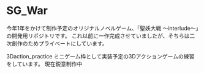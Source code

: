 # SG_War
今年1年をかけて制作予定のオリジナルノベルゲーム、「聖妖大戦 ～interlude～」の開発用リポジトリです。
これ以前に一作完成させていましたが、そちらは二次創作のためプライベートにしています。

3Daction_practice
ミニゲーム枠として実装予定の3Dアクションゲームの練習をしています。
現在鋭意制作中